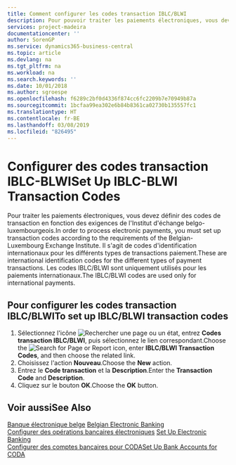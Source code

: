 ```yaml
---
title: Comment configurer les codes transaction IBLC/BLWI
description: Pour pouvoir traiter les paiements électroniques, vous devez configurer des codes transaction en fonction des exigences du Belgian-Luxembourg Exchange Institute.
services: project-madeira
documentationcenter: ''
author: SorenGP
ms.service: dynamics365-business-central
ms.topic: article
ms.devlang: na
ms.tgt_pltfrm: na
ms.workload: na
ms.search.keywords: ''
ms.date: 10/01/2018
ms.author: sgroespe
ms.openlocfilehash: f6289c2bf0d4336f874cc6fc2209b7e70949b87a
ms.sourcegitcommit: 1bcfaa99ea302e6b84b8361ca02730b135557fc1
ms.translationtype: HT
ms.contentlocale: fr-BE
ms.lasthandoff: 03/08/2019
ms.locfileid: "826495"
---
```

# <a name="set-up-iblc-blwi-transaction-codes"></a><span data-ttu-id="f2a98-103">Configurer des codes transaction IBLC-BLWI</span><span class="sxs-lookup"><span data-stu-id="f2a98-103">Set Up IBLC-BLWI Transaction Codes</span></span>
<span data-ttu-id="f2a98-104">Pour traiter les paiements électroniques, vous devez définir des codes de transaction en fonction des exigences de l'Institut d'échange belgo-luxembourgeois.</span><span class="sxs-lookup"><span data-stu-id="f2a98-104">In order to process electronic payments, you must set up transaction codes according to the requirements of the Belgian-Luxembourg Exchange Institute.</span></span> <span data-ttu-id="f2a98-105">Il s'agit de codes d'identification internationaux pour les différents types de transactions paiement.</span><span class="sxs-lookup"><span data-stu-id="f2a98-105">These are international identification codes for the different types of payment transactions.</span></span> <span data-ttu-id="f2a98-106">Les codes IBLC/BLWI sont uniquement utilisés pour les paiements internationaux.</span><span class="sxs-lookup"><span data-stu-id="f2a98-106">The IBLC/BLWI codes are used only for international payments.</span></span>  

## <a name="to-set-up-iblcblwi-transaction-codes"></a><span data-ttu-id="f2a98-107">Pour configurer les codes transaction IBLC/BLWI</span><span class="sxs-lookup"><span data-stu-id="f2a98-107">To set up IBLC/BLWI transaction codes</span></span>  

1.  <span data-ttu-id="f2a98-108">Sélectionnez l'icône ![Rechercher une page ou un état](../../media/ui-search/search_small.png "icône Rechercher une page ou un état"), entrez **Codes transaction IBLC/BLWI**, puis sélectionnez le lien correspondant.</span><span class="sxs-lookup"><span data-stu-id="f2a98-108">Choose the ![Search for Page or Report](../../media/ui-search/search_small.png "Search for Page or Report icon") icon, enter **IBLC/BLWI Transaction Codes**, and then choose the related link.</span></span>  
2.  <span data-ttu-id="f2a98-109">Choisissez l'action **Nouveau**.</span><span class="sxs-lookup"><span data-stu-id="f2a98-109">Choose the **New** action.</span></span>  
3.  <span data-ttu-id="f2a98-110">Entrez le **Code transaction** et la **Description**.</span><span class="sxs-lookup"><span data-stu-id="f2a98-110">Enter the **Transaction Code** and **Description**.</span></span>  
4.  <span data-ttu-id="f2a98-111">Cliquez sur le bouton **OK**.</span><span class="sxs-lookup"><span data-stu-id="f2a98-111">Choose the **OK** button.</span></span>  

## <a name="see-also"></a><span data-ttu-id="f2a98-112">Voir aussi</span><span class="sxs-lookup"><span data-stu-id="f2a98-112">See Also</span></span>  
 <span data-ttu-id="f2a98-113">[Banque électronique belge](belgian-electronic-banking.md) </span><span class="sxs-lookup"><span data-stu-id="f2a98-113">[Belgian Electronic Banking](belgian-electronic-banking.md) </span></span>  
 <span data-ttu-id="f2a98-114">[Configurer des opérations bancaires électroniques](how-to-set-up-electronic-banking.md) </span><span class="sxs-lookup"><span data-stu-id="f2a98-114">[Set Up Electronic Banking](how-to-set-up-electronic-banking.md) </span></span>  
 [<span data-ttu-id="f2a98-115">Configurer des comptes bancaires pour CODA</span><span class="sxs-lookup"><span data-stu-id="f2a98-115">Set Up Bank Accounts for CODA</span></span>](how-to-set-up-bank-accounts-for-coda.md)
